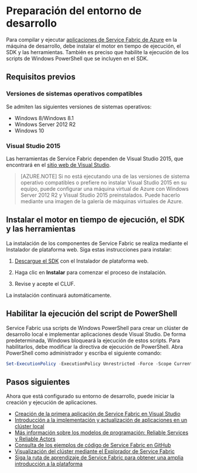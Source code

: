 <properties
   pageTitle="Configuración del entorno de desarrollo | Microsoft Azure"
   description="Instale las herramientas, el SDK y el motor en tiempo de ejecución y cree un clúster de desarrollo local. Después de completar esta instalación, estará listo para crear aplicaciones."
   services="service-fabric"
   documentationCenter=".net"
   authors="seanmck"
   manager="timlt"
   editor=""/>

<tags
   ms.service="service-fabric"
   ms.devlang="dotNet"
   ms.topic="get-started-article"
   ms.tgt_pltfrm="NA"
   ms.workload="NA"
   ms.date="02/09/2016"
   ms.author="seanmck"/>

# Preparación del entorno de desarrollo
 Para compilar y ejecutar [aplicaciones de Service Fabric de Azure][1] en la máquina de desarrollo, debe instalar el motor en tiempo de ejecución, el SDK y las herramientas. También es preciso que habilite la ejecución de los scripts de Windows PowerShell que se incluyen en el SDK.

## Requisitos previos
### Versiones de sistemas operativos compatibles
Se admiten las siguientes versiones de sistemas operativos:

- Windows 8/Windows 8.1
- Windows Server 2012 R2
- Windows 10

### Visual Studio 2015

Las herramientas de Service Fabric dependen de Visual Studio 2015, que encontrará en el [sitio web de Visual Studio][2].

> [AZURE.NOTE] Si no está ejecutando una de las versiones de sistema operativo compatibles o prefiere no instalar Visual Studio 2015 en su equipo, puede configurar una máquina virtual de Azure con Windows Server 2012 R2 y Visual Studio 2015 preinstalados. Puede hacerlo mediante una imagen de la galería de máquinas virtuales de Azure.

## Instalar el motor en tiempo de ejecución, el SDK y las herramientas

La instalación de los componentes de Service Fabric se realiza mediante el Instalador de plataforma web. Siga estas instrucciones para instalar:

1. [Descargue el SDK][3] con el Instalador de plataforma web.

2. Haga clic en **Instalar** para comenzar el proceso de instalación.

3. Revise y acepte el CLUF.

La instalación continuará automáticamente.

## Habilitar la ejecución del script de PowerShell

Service Fabric usa scripts de Windows PowerShell para crear un clúster de desarrollo local e implementar aplicaciones desde Visual Studio. De forma predeterminada, Windows bloqueará la ejecución de estos scripts. Para habilitarlos, debe modificar la directiva de ejecución de PowerShell. Abra PowerShell como administrador y escriba el siguiente comando:

```powershell
Set-ExecutionPolicy -ExecutionPolicy Unrestricted -Force -Scope CurrentUser
```

## Pasos siguientes
Ahora que está configurado su entorno de desarrollo, puede iniciar la creación y ejecución de aplicaciones.

- [Creación de la primera aplicación de Service Fabric en Visual Studio](service-fabric-create-your-first-application-in-visual-studio.md)
- [Introducción a la implementación y actualización de aplicaciones en un clúster local](service-fabric-get-started-with-a-local-cluster.md)
- [Más información sobre los modelos de programación: Reliable Services y Reliable Actors](service-fabric-choose-framework.md)
- [Consulta de los ejemplos de código de Service Fabric en GitHub](https://aka.ms/servicefabricsamples)
- [Visualización del clúster mediante el Explorador de Service Fabric](service-fabric-visualizing-your-cluster.md)
- [Siga la ruta de aprendizaje de Service Fabric para obtener una amplia introducción a la plataforma](https://azure.microsoft.com/documentation/learning-paths/service-fabric/)

[1]: http://azure.microsoft.com/campaigns/service-fabric/ "Página de campaña de Service Fabric"
[2]: http://go.microsoft.com/fwlink/?LinkId=517106 "VS RC"
[3]: http://www.microsoft.com/web/handlers/webpi.ashx?command=getinstallerredirect&appid=MicrosoftAzure-ServiceFabric "Vínculo de WebPI"

<!---HONumber=AcomDC_0218_2016-->